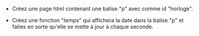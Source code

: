 * Créez une page html contenant une balise "p" avec comme id "horloge".

* Créez une fonction "temps" qui affichera la date dans la balise "p"
et faites en sorte qu'elle se mette à jour à chaque seconde.
